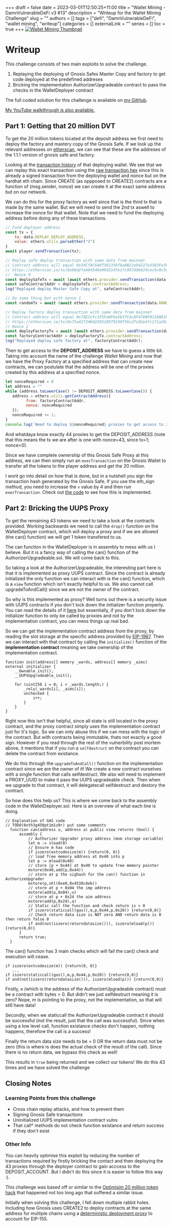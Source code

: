 +++ 
draft = false
date = 2023-03-01T12:50:25+11:00
title = "Wallet Mining - DamnVulnerableDeFi v3 #13"
description = "Writeup for the Wallet Mining Challenge"
slug = ""
authors = []
tags = ["defi", "DamnVulnerableDeFi", "wallet mining", "writeup"]
categories = []
externalLink = ""
series = []
toc = true
+++
[![Wallet Mining Thumbnail](wallet-mining.png)](https://www.youtube.com/watch?v=7PS-wuIsZ4A)

# Writeup

This challenge consists of two main exploits to solve the challenge.
1. Replaying the deploying of Gnosis Safes Master Copy and factory to get code
   deployed at the predefined addreses
2. Bricking the implementation AuthorizerUpgradeable contract to pass the checks
   in the WalletDeployer contract

The full coded solution for this challenge is available on [my
GitHub](https://github.com/BlueAlder/damn-vulnerable-defi/blob/master/test/wallet-mining/wallet-mining.challenge.js).

[My YouTube walkthrough is also
available.](https://www.youtube.com/watch?v=7PS-wuIsZ4A)


## Part 1: Getting that 20 million DVT

To get the 20 million tokens located at the deposit address we first need to
deploy the factory and mastery copy of the Gnosis Safe. If we look up the
relevant addresses on
[etherscan](https://etherscan.io/address/0x34cfac646f301356faa8b21e94227e3583fe3f5f#code),
we can see that these are the addreses of the 1.1.1 version of gnosis safe and
factory.

Looking at the [transaction
history](https://etherscan.io/address/0x1aa7451dd11b8cb16ac089ed7fe05efa00100a6a)
of that deploying wallet. We see that we can replay this exact transaction using
the [raw transaction
hex](https://etherscan.io/getRawTx?tx=0x06d2fa464546e99d2147e1fc997ddb624cec9c8c5e25a050cc381ee8a384eed3)
since this is already a signed transaction from the deploying wallet and nonce
but on the hardhat eth chain. Since CREATE (as oppposed to CREATE2) contracts
are a function of (msg.sender, nonce) we can create it at the exact same address
but on our network. 

We can do this for the proxy factory as well since that is the third tx that is
made by the same wallet. But we will need to send the 2nd tx aswell to increase
the nonce for that wallet. Note that we need to fund the deploying address
before doing any of these transactions.

```javascript
// Fund deployer address
const tx = {
    to: data.REPLAY_DEPLOY_ADDRESS,
    value: ethers.utils.parseEther("1")
}
await player.sendTransaction(tx);

// Replay safe deploy transaction with same data from mainnet
// Contract address will equal 0x34CfAC646f301356fAa8B21e94227e3583Fe3F5F
// https://etherscan.io/tx/0x06d2fa464546e99d2147e1fc997ddb624cec9c8c5e25a050cc381ee8a384eed3
//  Nonce 0
const deploySafeTx = await (await ethers.provider.sendTransaction(data.DEPLOY_SAFE_TX)).wait();
const safeContractAddr = deploySafeTx.contractAddress;
log("Replayed deploy Master Safe Copy at", safeContractAddr);

// Do same thing but with nonce 1
const randomTx = await (await ethers.provider.sendTransaction(data.RANDOM_TX)).wait();

// Replay factory deploy transaction with same data from mainnet
// Contract address will equal 0x76E2cFc1F5Fa8F6a5b3fC4c8F4788F0116861F9B 
// https://etherscan.io/tx/0x75a42f240d229518979199f56cd7c82e4fc1f1a20ad9a4864c635354b4a34261
// Nonce 2
const deployFactoryTx = await (await ethers.provider.sendTransaction(data.DEPLOY_FACTORY_TX)).wait();
const factoryContractAddr = deployFactoryTx.contractAddress;
log("Replayed deploy safe factory at", factoryContractAddr);
```

Then to get access to the **DEPOSIT_ADDRESS** we have to guess a little bit.
Taking into account the name of the challenge *Wallet Mining* and now that we
have the Proxy Factory at a specified address that can create new contracts, we
can postulate that the address will be one of the proxies created by this
address at a specified nonce. 

```javascript
let nonceRequired = 0
let address = ""
while (address.toLowerCase() != DEPOSIT_ADDRESS.toLowerCase()) {
   address = ethers.utils.getContractAddress({
         from: factoryContractAddr,
         nonce: nonceRequired
   });
   nonceRequired += 1;
}
console.log(`Need to deploy ${nonceRequired} proxies to get access to 20mil`);
```

And whatdaya know exactly 44 proxies to get the DEPOSIT_ADDRESS (note that this
means the tx we are after is one with nonce=43, since tx=1; nonce=0).

Since we have complete ownership of this Gnosis Safe Proxy at this address, we
can then simply run an `execTransaction` on the Gnosis Wallet to transfer all
the tokens to the player address and get the 20 million.

I wont go into detail on how that is done, but in a nutshell you sign the
transaction hash generated by the Gnosis Safe. If you use the eth_sign method,
you need to increase the `v` value by 4 and then run `execTransaction`. Check
out [the
code](https://github.com/BlueAlder/damn-vulnerable-defi/blob/2b04ed65617c401032ae3388ce4d33aea224a435/test/wallet-mining/wallet-mining.challenge.js#L167)
to see how this is implemented.

## Part 2: Bricking the UUPS Proxy

To get the remaining 43 tokens we need to take a look at the contracts provided.
Working backwards we need to call the `drop()` function on the WalletDeployer
contract, which will deploy a proxy and if we are allowed (the can() function)
we will get 1 token transfered to us.

The can function in the WalletDeployer is in assembly to mess with us I believe.
But it is a fancy way of calling the can() function of the
AuthorizerUpgradeable.sol. We will come back to this.

So taking a look at the AuthorizerUpgradeable, the interesting part here is that
it is implemented as proxy UUPS contract. Since the contract is already
initialized the only function we can interact with is the can() function, which
is a `view` function which isn't exactly helpful to us. We also cannot call
upgradeToAndCall() since we are not the owner of the contract.

So why is this implemented as proxy? Well turns out there is a security issue
with UUPS contracts if you don't lock down the initializer function properly.
You can read the details of it
[here](https://forum.openzeppelin.com/t/uupsupgradeable-vulnerability-post-mortem/15680)
but essentially, if you don't lock down the initializer function to only be
called by proxies and not by the implementation contract, you can mess things up
real bad. 

So we can get the implementation contract address from the proxy, by reading the
slot storage at the specific address provided by
[EIP-1967](https://eips.ethereum.org/EIPS/eip-1967). Then we can interact with
that contract by calling the `initialize()` function of the **implementation
contract** meaning we take ownership of the implementation contract. 

```sol
function init(address[] memory _wards, address[] memory _aims) external initializer {
    __Ownable_init();
    __UUPSUpgradeable_init();

    for (uint256 i = 0; i < _wards.length;) {
        _rely(_wards[i], _aims[i]);
        unchecked {
            i++;
        }
    }
}
```

Right now this isn't that helpful, since all state is still located in the proxy
contract, and the proxy contract simply uses the implementation contract just
for it's logic. So we can only abuse this if we can mess with the logic of the
contract. But with contracts being immutable, thats not exactly a good sign.
However if you read through the rest of the vulnerbility post mortem above, it
mentions that if you run a `selfdestruct` on the contract you can delete the
contract from existance. 

We do this through the `upgradeToAndCall()` function on the implementation
contract since we are the owner of it! We  create a new contract ourselves with
a single function that calls selfdestruct. We also will need to implement a
PROXY_UUID to make it pass the UUPS upgradeable check. Then when we upgrade to
that contract, it will delegatecall selfdestruct and destory the contract. 

So how does this help us? This is where we come back to the assembly code in the
WalletDeployer.sol. Here is an overview of what each line is doing.

```sol
// Explanation of GAS code
// TODO(0xth3g450pt1m1z0r) put some comments
  function can(address u, address a) public view returns (bool) {
      assembly { 
          // Authorizer Upgrader proxy address (mom storage variable)
          let m := sload(0)
          // Ensure m has code
          if iszero(extcodesize(m)) {return(0, 0)}
          // load free memory address at 0x40 into p
          let p := mload(0x40)
          // store [p + 0x44] at 0x40 to update free memory pointer
          mstore(0x40,add(p,0x44))
          // store at p the sighash for the can() function in AuthorizeUpgrader
          mstore(p,shl(0xe0,0x4538c4eb))
          // store at p + 0x04 the imp address
          mstore(add(p,0x04),u)
          // store at p + 0x24 the aim address
          mstore(add(p,0x24),a)
          // Static call the function and check return is > 0
          if iszero(staticcall(gas(),m,p,0x44,p,0x20)) {return(0,0)}
          // Check return data size is NOT zero AND return data is 0 then return false 0
          if and(not(iszero(returndatasize())), iszero(mload(p))) {return(0,0)}
      }
      return true;
  }
```

The can() function has 3 main checks which will fail the
can() check and execution will cease.

```sol
if iszero(extcodesize(m)) {return(0, 0)}
   ...        
if iszero(staticcall(gas(),m,p,0x44,p,0x20)) {return(0,0)}
if and(not(iszero(returndatasize())), iszero(mload(p))) {return(0,0)}
```

Firstly, `m` (which is the address of the AuthorizerUpgradeable contract) must
be a contract with bytes > 0. But didn't we just selfdestruct meaning it is
zero? Nope, m is pointing to the proxy, not the implementation, so that will
still have data!

Secondly, when we staticcall the AuthorizerUpgradeable contract it should be
successful (not the result, just that the call was successful). Since when using
a low level call, function existance checks don't happen, nothing happens,
therefore the call is a success! 

Finally the return data size needs to be = 0 OR the return data must not be zero
(this is where is does the actual check of the result of the call). Since there
is no return data, we bypass this check as well!

This results in `true` being returned and we collect our tokens! We do this 43
times and we have solved the challenge

## Closing Notes

### Learning Points from this challenge

 - Cross chain replay attacks, and how to prevent them
 - Signing Gnosis Safe transactions
 - Uninitialized UUPS implementation contract vulns
 - That call* methods do not check function existance and return success if they
   don't exist

### Other Info

You can heavily optimise this exploit by reducing the number of transactions
required by firstly bricking the contact and then deploying the 43 proxies
through the deployer contract to gain acccess to the DEPOSIT_ACCOUNT. But I didn't do this since it is easier to follow this way :). 

This challenge was based off or similar to the [Optimisim 20 million token
hack](https://decrypt.co/102377/ethereum-layer-2-solution-optimism-loses-20-million-tokens-in-interlayer-snafu)
that happened not too long ago that suffered a similar issue.

Initially when solving this challenge, I fell down multiple rabbit holes.
Including how Gnosis uses CREATE2 to deploy contracts at the same address for
multiple chains using a [deterministic deployment
proxy](https://github.com/Arachnid/deterministic-deployment-proxy) to account
for EIP-155.